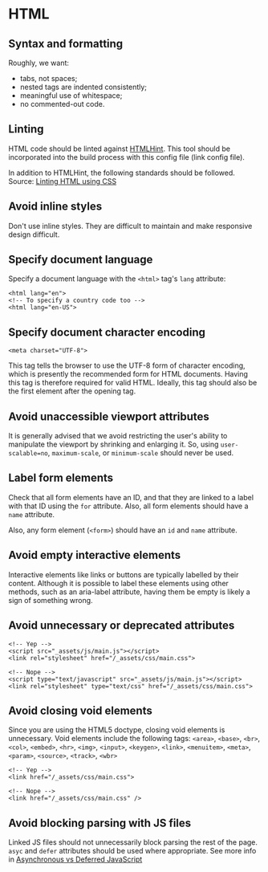 # HTML

## Syntax and formatting
Roughly, we want:
- tabs, not spaces;
- nested tags are indented consistently;
- meaningful use of whitespace;
- no commented-out code.

## Linting
HTML code should be linted against [HTMLHint](https://www.npmjs.com/package/htmlhint). This tool should be incorporated into the build process with this config file (link config file).

In addition to HTMLHint, the following standards should be followed. Source: [Linting HTML using CSS](https://bitsofco.de/linting-html-using-css/)

## Avoid inline styles
Don't use inline styles. They are difficult to maintain and make responsive design difficult.

## Specify document language
Specify a document language with the `<html>` tag's `lang` attribute:
```
<html lang="en">
<!-- To specify a country code too -->
<html lang="en-US">
```

## Specify document character encoding
```
<meta charset="UTF-8">
```
This tag tells the browser to use the UTF-8 form of character encoding, which is presently the recommended form for HTML documents. Having this tag is therefore required for valid HTML. Ideally, this tag should also be the first element after the opening <head> tag.

## Avoid unaccessible viewport attributes
It is generally advised that we avoid restricting the user's ability to manipulate the viewport by shrinking and enlarging it. So, using `user-scalable=no`, `maximum-scale`, or `minimum-scale` should never be used.

## Label form elements
Check that all form elements have an ID, and that they are linked to a label with that ID using the `for` attribute. Also, all form elements should have a `name` attribute.

Also, any form element (`<form>`) should have an `id` and `name` attribute.

## Avoid empty interactive elements
Interactive elements like links or buttons are typically labelled by their content. Although it is possible to label these elements using other methods, such as an aria-label attribute, having them be empty is likely a sign of something wrong.

## Avoid unnecessary or deprecated attributes
```
<!-- Yep -->
<script src="_assets/js/main.js"></script>
<link rel="stylesheet" href="/_assets/css/main.css">

<!-- Nope -->
<script type="text/javascript" src="_assets/js/main.js"></script>
<link rel="stylesheet" type="text/css" href="/_assets/css/main.css">
```

## Avoid closing void elements
Since you are using the HTML5 doctype, closing void elements is unnecessary. Void elements include the following tags:
`<area>`, `<base>`, `<br>`, `<col>`, `<embed>`, `<hr>`, `<img>`, `<input>`, `<keygen>`, `<link>`, `<menuitem>`, `<meta>`, `<param>`, `<source>`, `<track>`, `<wbr>`
```
<!-- Yep -->
<link href="/_assets/css/main.css">

<!-- Nope -->
<link href="/_assets/css/main.css" />
```

## Avoid blocking parsing with JS files
Linked JS files should not unnecessarily block parsing the rest of the page. `asyc` and `defer` attributes should be used where appropriate. See more info in [Asynchronous vs Deferred JavaScript](https://bitsofco.de/async-vs-defer/)